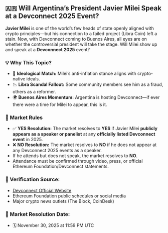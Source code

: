 ## 🇦🇷 Will Argentina’s President Javier Milei Speak at a Devconnect 2025 Event?

**Javier Milei** is one of the world’s few heads of state openly aligned with crypto principles—but his connection to a failed project (Libra Coin) left a stain. Now, with Devconnect coming to Buenos Aires, all eyes are on whether the controversial president will take the stage. Will Milei show up and speak at a **Devconnect 2025** event?

### 💡 Why This Topic?
- 🧠 **Ideological Match:** Milei’s anti-inflation stance aligns with crypto-native ideals.
- 📉 **Libra Scandal Fallout:** Some community members see him as a fraud, others as a reformer.
- 🌍 **Buenos Aires Momentum:** Argentina is hosting Devconnect—if ever there were a time for Milei to appear, this is it.

### 📜 Market Rules
- ✅ **YES Resolution:** The market resolves to **YES** if Javier Milei **publicly appears as a speaker or panelist** at any **officially listed Devconnect event** in 2025.
- ❌ **NO Resolution:** The market resolves to **NO** if he does not appear at any Devconnect 2025 events as a speaker.
- If he attends but does not speak, the market resolves to **NO**.
- Attendance must be confirmed through video, press, or official Ethereum Foundation/Devconnect statements.

### 🔗 Verification Source:
- [Devconnect Official Website](https://devconnect.org)
- Ethereum Foundation public schedules or social media
- Major crypto news outlets (The Block, CoinDesk)

### 📅 Market Resolution Date:
- 🗓️ November 30, 2025 at 11:59 PM UTC
